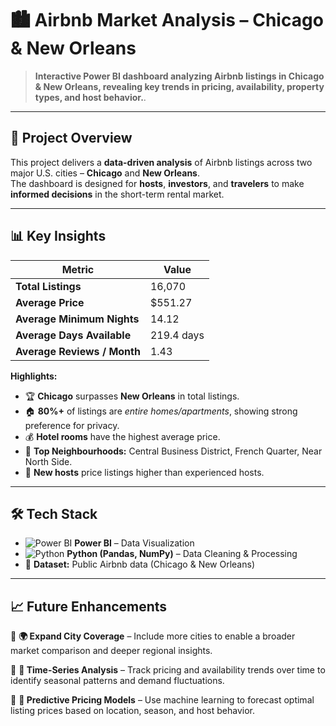 # 🏙️ Airbnb Market Analysis – Chicago & New Orleans

> **Interactive Power BI dashboard analyzing Airbnb listings in Chicago & New Orleans, revealing key trends in pricing, availability, property types, and host behavior.**.

---

## 📌 **Project Overview**
This project delivers a **data-driven analysis** of Airbnb listings across two major U.S. cities – **Chicago** and **New Orleans**.  
The dashboard is designed for **hosts**, **investors**, and **travelers** to make **informed decisions** in the short-term rental market.

---

## 📊 **Key Insights**

| Metric                        | Value       |
|-------------------------------|-------------|
| **Total Listings**            | 16,070      |
| **Average Price**             | $551.27     |
| **Average Minimum Nights**    | 14.12       |
| **Average Days Available**    | 219.4 days  |
| **Average Reviews / Month**   | 1.43        |

**Highlights:**
- 🏆 **Chicago** surpasses **New Orleans** in total listings. 
- 🏠 **80%+** of listings are *entire homes/apartments*, showing strong preference for privacy.  
- 💰 **Hotel rooms** have the highest average price.  
- 📍 **Top Neighbourhoods:** Central Business District, French Quarter, Near North Side.  
- 👤 **New hosts** price listings higher than experienced hosts.  

---

## 🛠 **Tech Stack**
- ![Power BI](https://img.shields.io/badge/Power%20BI-F2C811?style=flat&logo=powerbi&logoColor=black) **Power BI** – Data Visualization  
- ![Python](https://img.shields.io/badge/Python-3776AB?style=flat&logo=python&logoColor=white) **Python (Pandas, NumPy)** – Data Cleaning & Processing  
- 📂 **Dataset:** Public Airbnb data (Chicago & New Orleans)  



---

## 📈 **Future Enhancements**

🔹 **🌍 Expand City Coverage** – Include more cities to enable a broader market comparison and deeper regional insights.  

🔹 **📅 Time-Series Analysis** – Track pricing and availability trends over time to identify seasonal patterns and demand fluctuations.  

🔹 **🤖 Predictive Pricing Models** – Use machine learning to forecast optimal listing prices based on location, season, and host behavior.

